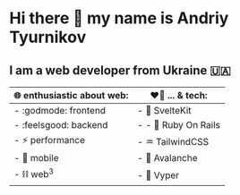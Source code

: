 <style> table { width: 100%; } </style>

# Hi there 👋 my name is Andriy Tyurnikov 

## I am  a web developer from Ukraine :ukraine:

| :globe_with_meridians: enthusiastic about web: | :heart_on_fire: ... & tech: |
| --- | --- |
| - :godmode: frontend | - :penguin:	SvelteKit |
| - :feelsgood: backend | - - :gem: Ruby On Rails |
| - :zap: performance | - :aquarius: TailwindCSS |
| - :iphone: mobile | - :small_red_triangle: Avalanche |
| - :chains: web<sup>3</sup> | - :snake: Vyper |

<!--
**andriytyurnikov/andriytyurnikov** is a ✨ _special_ ✨ repository because its `README.md` (this file) appears on your GitHub profile.

Here are some ideas to get you started:

- 🔭 I’m currently working on ...
- 🌱 I’m currently learning ...
- 👯 I’m looking to collaborate on ...
- 🤔 I’m looking for help with ...
- 💬 Ask me about ...
- 📫 How to reach me: ...
- 😄 Pronouns: ...
- ⚡ Fun fact: ...
-->
